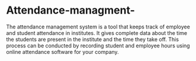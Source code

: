 # Attendance-managment-
The attendance management system is a tool that keeps track of employee and student attendance in institutes. It gives complete data about the time the students are present in the institute and the time they take off. This process can be conducted by recording student and employee hours using online attendance software for your company.


